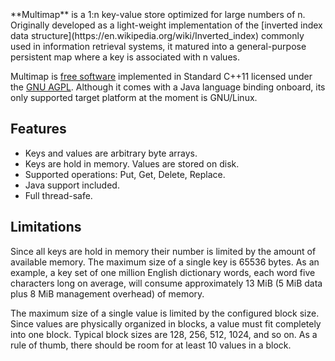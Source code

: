 <br />
<br />
<br />
**Multimap** is a 1:n key-value store optimized for large numbers of n. Originally developed as a light-weight implementation of the [inverted index data structure](https://en.wikipedia.org/wiki/Inverted_index) commonly used in information retrieval systems, it matured into a general-purpose persistent map where a key is associated with n values.

Multimap is [free software](https://www.fsf.org/about/what-is-free-software) implemented in Standard C++11 licensed under the [GNU AGPL](http://www.gnu.org/licenses/agpl-3.0.en.html). Although it comes with a Java language binding onboard, its only supported target platform at the moment is GNU/Linux.

## Features

* Keys and values are arbitrary byte arrays.
* Keys are hold in memory. Values are stored on disk.
* Supported operations: Put, Get, Delete, Replace.
* Java support included.
* Full thread-safe.

## Limitations

Since all keys are hold in memory their number is limited by the amount of available memory. The maximum size of a single key is 65536 bytes. As an example, a key set of one million English dictionary words, each word five characters long on average, will consume approximately 13 MiB (5 MiB data plus 8 MiB management overhead) of memory.

The maximum size of a single value is limited by the configured block size. Since values are physically organized in blocks, a value must fit completely into one block. Typical block sizes are 128, 256, 512, 1024, and so on. As a rule of thumb, there should be room for at least 10 values in a block.

<!---
## Donate
-->
